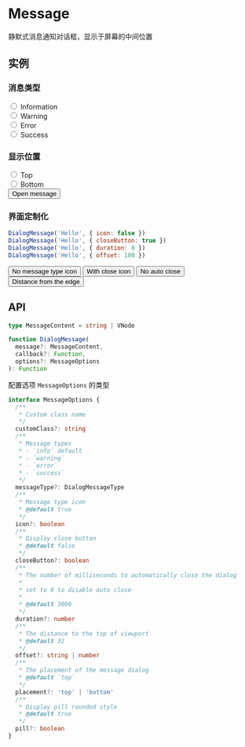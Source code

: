 # Message

静默式消息通知对话框，显示于屏幕的中间位置

## 实例

### 消息类型

<div class="my-3">
  <div class="form-check form-check-inline">
    <input
      class="form-check-input"
      type="radio"
      id="toast-info"
      value="info"
      v-model="messageType"
    >
    <label
      class="form-check-label"
      for="toast-info"
    >Information</label>
  </div>
  <div class="form-check form-check-inline">
    <input
      class="form-check-input"
      type="radio"
      id="toast-warning"
      value="warning"
      v-model="messageType"
    >
    <label
      class="form-check-label"
      for="toast-warning"
    >Warning</label>
  </div>
  <div class="form-check form-check-inline">
    <input
      class="form-check-input"
      type="radio"
      id="toast-error"
      value="error"
      v-model="messageType"
    >
    <label
      class="form-check-label"
      for="toast-error"
    >Error</label>
  </div>
  <div class="form-check form-check-inline">
    <input
      class="form-check-input"
      type="radio"
      id="toast-success"
      value="success"
      v-model="messageType"
    >
    <label
      class="form-check-label"
      for="toast-success"
    >Success</label>
  </div>
</div>

### 显示位置

<div class="my-3">
  <div class="form-check form-check-inline">
    <input
      class="form-check-input"
      type="radio"
      id="placement-top"
      value="top"
      v-model="placement"
    >
    <label
      class="form-check-label"
      for="placement-top"
    >Top</label>
  </div>
  <div class="form-check form-check-inline">
    <input
      class="form-check-input"
      type="radio"
      id="placement-bottom"
      value="bottom"
      v-model="placement"
    >
    <label
      class="form-check-label"
      for="placement-bottom"
    >Bottom</label>
  </div>
</div>
<div>
  <button
    type="button"
    class="btn btn-dark"
    @click="openMessage({ placement, messageType })"
  >Open message</button>
</div>

### 界面定制化

```js
DialogMessage('Hello', { icon: false })
DialogMessage('Hello', { closeButton: true })
DialogMessage('Hello', { duration: 0 })
DialogMessage('Hello', { offset: 100 })
```

<div class="my-3">
  <button
    type="button"
    class="btn btn-dark me-2"
    @click="openMessage({ icon: false })"
  >No message type icon</button>
  <button
    type="button"
    class="btn btn-dark me-2"
    @click="openMessage({ closeButton: true })"
  >With close icon</button>
  <button
    type="button"
    class="btn btn-dark me-2"
    @click="openMessage({ duration: 0 })"
  >No auto close</button>
  <button
    type="button"
    class="btn btn-dark"
    @click="openMessage({ offset: 100 })"
  >Distance from the edge</button>
</div>

<script setup>
import { useMessageExamples } from '../../script/dialog/message'

const {
  placement,
  messageType,
  openMessage
} = useMessageExamples()
</script>

## API

```ts
type MessageContent = string | VNode

function DialogMessage(
  message?: MessageContent,
  callback?: Function,
  options?: MessageOptions
): Function
```

配置选项 `MessageOptions` 的类型

```ts
interface MessageOptions {
  /**
   * Custom class name
   */
  customClass?: string
  /**
   * Message types
   * - `info` default
   * - `warning`
   * - `error`
   * - `success`
   */
  messageType?: DialogMessageType
  /**
   * Message type icon
   * @default true
   */
  icon?: boolean
  /**
   * Display close button
   * @default false
   */
  closeButton?: boolean
  /**
   * The number of milliseconds to automatically close the dialog
   *
   * set to 0 to disable auto close
   *
   * @default 3000
   */
  duration?: number
  /**
   * The distance to the top of viewport
   * @default 32
   */
  offset?: string | number
  /**
   * The placement of the message dialog
   * @default `top`
   */
  placement?: 'top' | 'bottom'
  /**
   * Display pill rounded style
   * @default true
   */
  pill?: boolean
}
```
